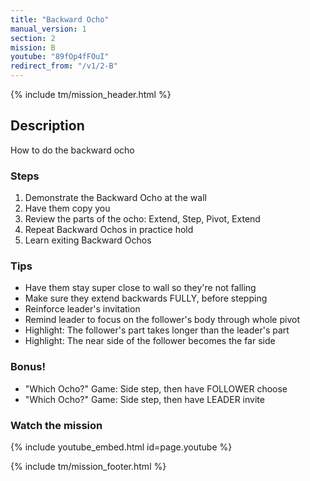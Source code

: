 ```yaml
---
title: "Backward Ocho"
manual_version: 1
section: 2
mission: B
youtube: "89fOp4fFOuI"
redirect_from: "/v1/2-B"
---
```


{% include tm/mission_header.html %}

## Description

How to do the backward ocho

### Steps

1. Demonstrate the Backward Ocho at the wall
2. Have them copy you
3. Review the parts of the ocho: Extend, Step, Pivot, Extend
4. Repeat Backward Ochos in practice hold
5. Learn exiting Backward Ochos

### Tips

* Have them stay super close to wall so they're not falling
* Make sure they extend backwards FULLY, before stepping
* Reinforce leader's invitation
* Remind leader to focus on the follower's body through whole pivot
* Highlight: The follower's part takes longer than the leader's part
* Highlight: The near side of the follower becomes the far side

### Bonus!

* "Which Ocho?" Game: Side step, then have FOLLOWER choose
* "Which Ocho?" Game: Side step, then have LEADER invite

### Watch the mission

{% include youtube_embed.html id=page.youtube %}

{% include tm/mission_footer.html %}

